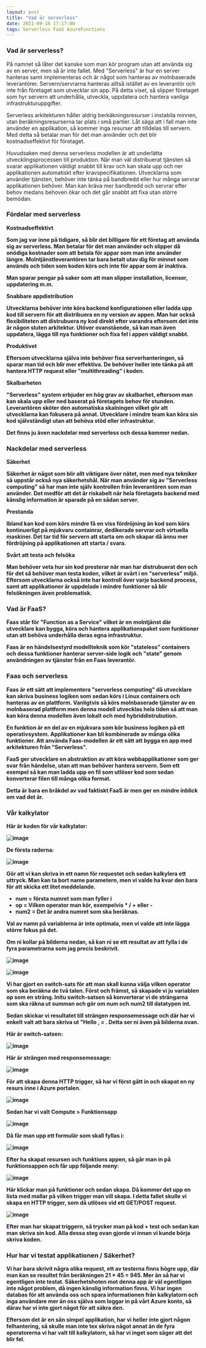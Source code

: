 ```yaml
---
layout: post
title: "Vad är serverless"
date: 2021-09-16 17:17:00
tags: Serverless FaaS AzureFunctions
--- 
```


### Vad är serverless? 

På namnet så låter det kanske som man kör program utan att använda sig av en server, men så är inte fallet.
Med "Serverless" är hur en server hanteras samt implementeras och är något som hanteras av molnbaserade leverantörer.
Servern/servrarna hanteras alltså istället av en leverantör och inte från företaget som utvecklar sin app. 
På detta viset, så slipper företaget som hyr servern att underhålla, utveckla, uppdatera och hantera vanliga infrastrukturuppgifter.

Serverless arkitekturen håller aldrig berkäkningsresurser i instabila minnen, utan beräkningsresurserna tar plats i små partier. 
Låt säga att i fall man inte använder en applikation, så kommer inga resurser att tilldelas till servern.
Med detta så betalar man för det man använder och det blir kostnadseffektivt för företaget. 

Huvudsaken med denna serverless modellen är att underlätta utvecklingsprocessen till produktion. 
När man väl distribuerat tjänsten så svarar applikationen väldigt snabbt till krav och kan skala upp och ner applikationen automatiskt efter kravspecifikationen.
Utvecklarna som använder tjänsten, behöver inte tänka på bandbredd eller hur många servrar applikationen behöver. 
Man kan kräva mer bandbredd och servrar efter behov medans behoven ökar och det går snabbt att fixa utan större bemödan.

### Fördelar med serverless

<strong>Kostnadseffektivt<strong>

Som jag var inne på tidigare, så blir det billigare för ett företag att använda sig av serverless.
Man betalar för det man använder och slipper då onödiga kostnader som att betala för appar som man inte använder längre.
Molntjänstleverantören tar bara betalt utav dig för minnet som används och tiden som koden körs och inte för appar som är inaktiva.

Man sparar pengar på saker som att man slipper installation, licenser, uppdatering m.m.

<strong>Snabbare appdistribution<strong>

Utvecklarna behöver inte köra backend konfigurationen eller ladda upp kod till servern för att distribuera en ny version av appen. 
Man har också flexibiliteten att distrubuera ny kod direkt efter varandra eftersom det inte är någon sluten arkitektur. 
Utöver ovanstående, så kan man även uppdatera, lägga till nya funktioner och fixa fel i appen väldigt snabbt. 


<strong>Produktivet<strong>

Eftersom utvecklarna själva inte behöver fixa serverhanteringen, så sparar man tid och blir mer effektiva. 
De behöver heller inte tänka på att hantera HTTP request eller "multithreading" i koden. 

<strong>Skalbarheten<strong>

"Serverless" system erbjuder en hög grav av skalbarhet, eftersom man kan skala upp eller ned baserat på företagets behov för stunden.
Leverantören sköter den automatiska skalningen vilket gör att utvecklarna kan fokusera på annat.
Utvecklare i mindre team kan köra sin kod självständigt utan att behöva stöd eller infrastruktur. 

Det finns ju även nackdelar med serverless och dessa kommer nedan.

### Nackdelar med serverless
  
<strong>Säkerhet<strong>

Säkerhet är något som blir allt viktigare över nätet, men med nya tekniker så uppstår också nya säkerhetshål. 
När man använder sig av "Serverless computing" så har man inte själv kontrollen från leverantören som man använder.
Det medför att det är riskabelt när hela företagets backend med känslig information är sparade på en sådan server.
  
<strong>Prestanda<strong>
  
Ibland kan kod som körs mindre få en viss fördröjning än kod som körs kontinuerligt på mjukvaru containrar, dedikerade servrar och virtuella maskiner. 
Det tar tid för servern att starta om och skapar då ännu mer fördröjning på applikationen att starta / svara. 
  
<strong>Svårt att testa och felsöka<strong>

Man behöver veta hur sin kod presterar när man har distrubuerat den och för det så behöver man testa koden, vilket är svårt i en "serverless" miljö. 
Eftersom utvecklarna också inte har kontroll över varje backend process, samt att applikationer är uppdelade i mindre funktioner så blir felsökningen även problematisk. 
  
 
### Vad är FaaS?
  
Faas står för "Function as a Service" vilket är en molntjänst där utvecklare kan bygga, köra och hantera applikationspaket som funktioner
utan att behöva underhålla deras egna infrastruktur. 
  
Faas är en händelsestyrd modellteknik som kör "stateless" containers och dessa funktioner hanterar server-side logik och "state" genom
användningen av tjänster från en Faas leverantör. 
  
###  Faas och serverless
  
Faas är ett sätt att implementera "serverless computing" då utvecklare kan skriva business logiken som sedan körs i Linux containers och hanteras 
av en plattform.
Vanligtvis så körs molnbaserade tjänster av en molnbaserad plattform men denna modell utvecklas hela tiden så att man kan köra denna modellen även lokalt och med hybriddistrubution.
  
En funktion är en del av en mjukvara som kör business logiken på ett operativsystem. Applikationer kan bli kombinerade av många olika funktioner.
Att använda Faas-modellen är ett sätt att bygga en app med arkitekturen från "Serverless".
  
FaaS ger utvecklare en abstraktion av att köra webbapplikationer som ger svar från händelse, utan att man behöver hantera servern.
Som ett exempel så kan man ladda upp en fil som utlöser kod som sedan konverterar filen till många olika format. 
  
Detta är bara en bråkdel av vad faktiskt FaaS är men ger en mindre inblick om vad det är. 
  

### Vår kalkylator
  
Här är koden för vår kalkylator:
  
![image](https://user-images.githubusercontent.com/65369996/133748291-774bc30f-752a-45b8-99dd-9a02473ffb6c.png)
  

 De första raderna: 
  
 ![image](https://user-images.githubusercontent.com/65369996/133748598-a1a3052a-b15e-4e88-b256-66e0c0f8d908.png)
  
Gör att vi kan skriva in ett namn för requestet och sedan kalkylera ett uttryck. Man kan ta bort name parametern, men vi valde ha kvar den bara för att skicka ett litet meddelande.
  
  * num = första numret som man fyller i
  * op = Vilken operator man kör, exempelvis * / + eller -
  * num2 = Det är andra numret som ska beräknas. 
  
Val av namn på variablerna är inte optimala, men vi valde att inte lägga större fokus på det. 
  
Om ni kollar på bilderna nedan, så kan ni se ett resultat av att fylla i de fyra parametrarna som jag precis beskrivit. 
  
  ![image](https://user-images.githubusercontent.com/65369996/133749219-e2b3dc4e-3bca-4fa7-a027-b79533c5add0.png)
  
 ![image](https://user-images.githubusercontent.com/65369996/133750564-522480e2-9450-408b-886a-6535e33bcba0.png)



Vi har gjort en switch-sats för att man skall kunna välja vilken operator som ska beräkna de två talen.
Först och främst, så skapade vi ju variablen op som en sträng. Initu switch-satsen så konverterar vi de strängarna som ska räkna ut summan och gör om num och num2 till datatypen int. 
  
Sedan skickar vi resultatet till strängen responsemessage och där har vi enkelt valt att bara skriva ut "Hello <name> , <num> <operator> <num> = <sum>. Detta ser ni även på bilderna ovan. 
  
Här är switch-satsen: 

  ![image](https://user-images.githubusercontent.com/65369996/133750314-6f2bec9b-eff3-4d00-aefb-2534fc5479f0.png)

Här är strängen med responsemessage:
  
 ![image](https://user-images.githubusercontent.com/65369996/133750400-a3157e13-fe4e-46ff-bf26-13f4f06f95d5.png)
  
  
 För att skapa denna HTTP trigger, så har vi först gått in och skapat en ny resurs inne i Azure portalen.
  
 ![image](https://user-images.githubusercontent.com/65369996/133752717-8dcedf62-6ce3-47d5-8acc-4e92e438168b.png)
  
 Sedan har vi valt Compute > Funktionsapp 
  
 ![image](https://user-images.githubusercontent.com/65369996/133752810-60f83a06-0035-4104-808c-da476431b15a.png)
  
 Då får man upp ett formulär som skall fyllas i: 
  
 ![image](https://user-images.githubusercontent.com/65369996/133752896-83aa3987-0b4f-4c35-9fbb-08dfc946547b.png)
  
 Efter ha skapat resursen och funktions appen, så går man in på funktionsappen och får upp följande meny: 
  
 ![image](https://user-images.githubusercontent.com/65369996/133753362-13e17a96-d47f-49b0-ad4c-54f16bd2db6e.png)
 
  Här klickar man på funktioner och sedan skapa. Då kommer det upp en lista med mallar på vilken trigger man vill skapa.
  I detta fallet skulle vi skapa en HTTP trigger, som då utlöses vid ett GET/POST request. 
  
  ![image](https://user-images.githubusercontent.com/65369996/133763695-8ca055c6-1f22-466f-b223-cdeaf994fefa.png)

 Efter man har skapat triggern, så trycker man på kod + test och sedan kan man skriva sin kod. 
 Alla dessa steg ovan gjorde vi innan vi kunde börja skriva koden. 
  
 
  ### Hur har vi testat applikationen / Säkerhet?
  
  Vi har bara skrivit några olika request, ett av testerna finns högre upp, där man kan se resultet från beräkningen 21 * 45 = 945.
  Mer än så har vi egentligen inte testat. 
  Säkerhetshoten mot denna app är väl egentligen inte något problem, då ingen känslig information finns. Vi har ingen databas för att använda oss och spara informationen från 
  kalkylatorn och inga användare mer än oss själva som loggar in på vårt Azure konto, så därav har vi inte gjort något för att säkra den. 
  
  Eftersom det är en sån simpel applikation, har vi heller inte gjort någon felhantering, så skulle man inte tex skriva något annat än de fyra operatorerna 
  vi har valt till kalkylatorn, så har vi inget som säger att det blir fel. 
  
  
  
  
  
  
 

















